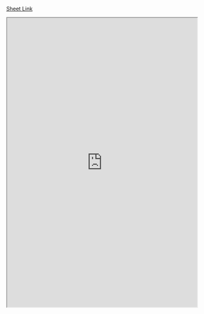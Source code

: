 [Sheet Link](https://docs.google.com/spreadsheets/d/1NLq0EL3wxRDuqo_I87lNajaqsxN1ZwkdLgxnr6aNZaQ/edit)

<iframe src="https://docs.google.com/spreadsheets/d/1NLq0EL3wxRDuqo_I87lNajaqsxN1ZwkdLgxnr6aNZaQ/htmlembed?gid=0&hl=en&rm=minimal&chrome=false" width="100%" height="768px" hreflang="en"> </iframe>
